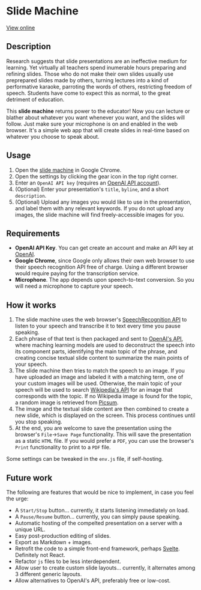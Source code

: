 # Slide Machine

[View online](https://bloombar.github.io/slide-machine/)

## Description

Research suggests that slide presentations are an ineffective medium for learning. Yet virtually all teachers spend inumerable hours preparing and refining slides. Those who do not make their own slides usually use preprepared slides made by others, turning lectures into a kind of performative karaoke, parroting the words of others, restricting freedom of speech. Students have come to expect this as normal, to the great detriment of education.

This **slide machine** returns power to the educator! Now you can lecture or blather about whatever you want whenever you want, and the slides will follow. Just make sure your microphone is on and enabled in the web browser. It's a simple web app that will create slides in real-time based on whatever you choose to speak about.

## Usage

1. Open the [slide machine](https://bloombar.github.io/slide-machine/) in Google Chrome.
2. Open the settings by clicking the gear icon in the top right corner.
3. Enter an `OpenAI API key` (requires an [OpenAI API account](https://platform.openai.com/api-keys)).
4. (Optional) Enter your presentation's `title`, `byline`, and a short `description`.
5. (Optional) Upload any images you would like to use in the presentation, and label them with any relevant keywords. If you do not upload any images, the slide machine will find freely-accessible images for you.

## Requirements

- **OpenAI API Key**. You can get create an account and make an API key at [OpenAI](https://platform.openai.com/api-keys).
- **Google Chrome**, since Google only allows their own web browser to use their speech recognition API free of charge. Using a different browser would require paying for the transcription service.
- **Microphone**. The app depends upon speech-to-text conversion. So you will need a microphone to capture your speech.

## How it works

1. The slide machine uses the web browser's [SpeechRecognition API](https://developer.mozilla.org/en-US/docs/Web/API/SpeechRecognition) to listen to your speech and transcribe it to text every time you pause speaking.
2. Each phrase of that text is then packaged and sent to [OpenAI's API](https://platform.openai.com), where maching learning models are used to deconstruct the speech into its component parts, identifying the main topic of the phrase, and creating concise textual slide content to summarize the main points of your speech.
3. The slide machine then tries to match the speech to an image. If you have uploaded an image and labeled it with a matching term, one of your custom images will be used. Otherwise, the main topic of your speech will be used to search [Wikipedia's API](https://www.mediawiki.org/wiki/API:Main_page) for an image that corresponds with the topic. If no Wikipedia image is found for the topic, a random image is retrieved from [Picsum](https://picsum.photos/).
4. The image and the textual slide content are then combined to create a new slide, which is displayed on the screen. This process continues until you stop speaking.
5. At the end, you are welcome to save the presentation using the browser's `File`->`Save Page` functionality. This will save the presentation as a static `HTML` file. If you would prefer a `PDF`, you can use the browser's `Print` functionality to print to a `PDF` file.

Some settings can be tweaked in the `env.js` file, if self-hosting.

## Future work

The following are features that would be nice to implement, in case you feel the urge:

- A `Start/Stop` button... currently, it starts listening immediately on load.
- A `Pause/Resume` button... currently, you can simply pause speaking.
- Automatic hosting of the compelted presentation on a server with a unique URL.
- Easy post-production editing of slides.
- Export as Markdown + images.
- Retrofit the code to a simple front-end framework, perhaps [Svelte](https://svelte.dev/). Definitely not React.
- Refactor `js` files to be less interdependent.
- Allow user to create custom slide layouts... currently, it alternates among 3 different generic layouts.
- Allow alternatives to OpenAI's API, preferably free or low-cost.
